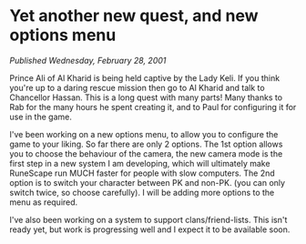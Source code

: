# Yet another new quest, and new options menu
*Published Wednesday, February 28, 2001*

Prince Ali of Al Kharid is being held captive by the Lady Keli. If you think you're up to a daring rescue mission then go to Al Kharid and talk to Chancellor Hassan. This is a long quest with many parts! Many thanks to Rab for the many hours he spent creating it, and to Paul for configuring it for use in the game.

I've been working on a new options menu, to allow you to configure the game to your liking. So far there are only 2 options. The 1st option allows you to choose the behaviour of the camera, the new camera mode is the first step in a new system I am developing, which will ultimately make RuneScape run MUCH faster for people with slow computers. The 2nd option is to switch your character between PK and non-PK. (you can only switch twice, so choose carefully). I will be adding more options to the menu as required.

I've also been working on a system to support clans/friend-lists. This isn't ready yet, but work is progressing well and I expect it to be available soon.
